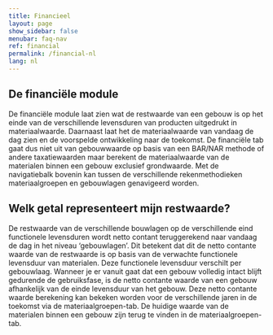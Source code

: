 ```yaml
---
title: Financieel
layout: page
show_sidebar: false
menubar: faq-nav
ref: financial
permalink: /financial-nl
lang: nl
---
```


## De financiële module
De financiële module laat zien wat de restwaarde van een gebouw is op het einde van de verschillende levensduren van producten uitgedrukt in materiaalwaarde. Daarnaast laat het de materiaalwaarde van vandaag de dag zien en de voorspelde ontwikkeling naar de toekomst. De financiële tab gaat dus niet uit van gebouwwaarde op basis van een BAR/NAR methode of andere taxatiewaarden maar berekent de materiaalwaarde van de materialen binnen een gebouw exclusief grondwaarde. Met de navigatiebalk bovenin kan tussen de verschillende rekenmethodieken materiaalgroepen en gebouwlagen genavigeerd worden.

## Welk getal representeert mijn restwaarde?
De restwaarde van de verschillende bouwlagen op de verschillende eind functionele levensduren wordt netto contant teruggerekend naar vandaag de dag in het niveau ‘gebouwlagen’. Dit betekent dat dit de netto contante waarde van de restwaarde is op basis van de verwachte functionele levensduur van materialen. Deze functionele levensduur verschilt per gebouwlaag. Wanneer je er vanuit gaat dat een gebouw volledig intact blijft gedurende de gebruiksfase, is de netto contante waarde van een gebouw afhankelijk van de einde levensduur van het gebouw. Deze netto contante waarde berekening kan bekeken worden voor de verschillende jaren in de toekomst via de materiaalgroepen-tab. De huidige waarde van de materialen binnen een gebouw zijn terug te vinden in de materiaalgroepen-tab.  
